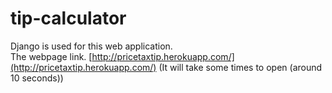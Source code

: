 # tip-calculator
Django is used for this web application. <br>
The webpage link. [http://pricetaxtip.herokuapp.com/](http://pricetaxtip.herokuapp.com/) (It will take some times to open (around 10 seconds))
